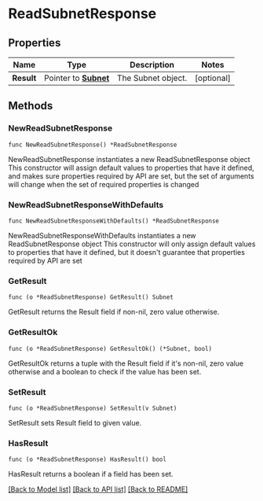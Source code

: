 # ReadSubnetResponse

## Properties

Name | Type | Description | Notes
------------ | ------------- | ------------- | -------------
**Result** | Pointer to [**Subnet**](Subnet.md) | The Subnet object. | [optional] 

## Methods

### NewReadSubnetResponse

`func NewReadSubnetResponse() *ReadSubnetResponse`

NewReadSubnetResponse instantiates a new ReadSubnetResponse object
This constructor will assign default values to properties that have it defined,
and makes sure properties required by API are set, but the set of arguments
will change when the set of required properties is changed

### NewReadSubnetResponseWithDefaults

`func NewReadSubnetResponseWithDefaults() *ReadSubnetResponse`

NewReadSubnetResponseWithDefaults instantiates a new ReadSubnetResponse object
This constructor will only assign default values to properties that have it defined,
but it doesn't guarantee that properties required by API are set

### GetResult

`func (o *ReadSubnetResponse) GetResult() Subnet`

GetResult returns the Result field if non-nil, zero value otherwise.

### GetResultOk

`func (o *ReadSubnetResponse) GetResultOk() (*Subnet, bool)`

GetResultOk returns a tuple with the Result field if it's non-nil, zero value otherwise
and a boolean to check if the value has been set.

### SetResult

`func (o *ReadSubnetResponse) SetResult(v Subnet)`

SetResult sets Result field to given value.

### HasResult

`func (o *ReadSubnetResponse) HasResult() bool`

HasResult returns a boolean if a field has been set.


[[Back to Model list]](../README.md#documentation-for-models) [[Back to API list]](../README.md#documentation-for-api-endpoints) [[Back to README]](../README.md)



